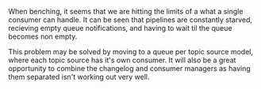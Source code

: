 When benching, it seems that we are hitting the limits of a what a single consumer can handle. It can be seen that pipelines are constantly starved, recieving empty queue notifications, and having to wait til the queue becomes non empty.

This problem may be solved by moving to a queue per topic source model, where each topic source has it's own consumer.  It will also be a great opportunity to combine the changelog and consumer managers as having them separated isn't working out very well.